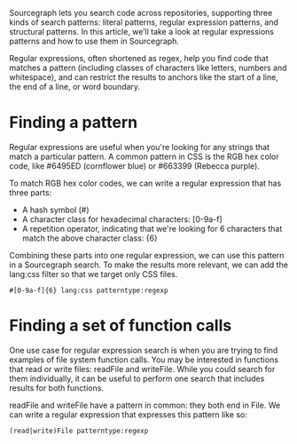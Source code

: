 Sourcegraph lets you search code across repositories, supporting three kinds of search patterns: literal patterns, regular expression patterns, and structural patterns. In this article, we’ll take a look at regular expressions patterns and how to use them in Sourcegraph.

Regular expressions, often shortened as regex, help you find code that matches a pattern (including classes of characters like letters, numbers and whitespace), and can restrict the results to anchors like the start of a line, the end of a line, or word boundary.

# Finding a pattern

Regular expressions are useful when you're looking for any strings that match a particular pattern. A common pattern in CSS is the RGB hex color code, like #6495ED (cornflower blue) or #663399 (Rebecca purple).

To match RGB hex color codes, we can write a regular expression that has three parts:

- A hash symbol (#)
- A character class for hexadecimal characters: [0-9a-f]
- A repetition operator, indicating that we're looking for 6 characters that match the above character class: {6}

Combining these parts into one regular expression, we can use this pattern in a Sourcegraph search. To make the results more relevant, we can add the lang:css filter so that we target only CSS files.

```sourcegraph
#[0-9a-f]{6} lang:css patterntype:regexp
```

# Finding a set of function calls

One use case for regular expression search is when you are trying to find examples of file system function calls. You may be interested in functions that read or write files: readFile and writeFile. While you could search for them individually, it can be useful to perform one search that includes results for both functions.

readFile and writeFile have a pattern in common: they both end in File. We can write a regular expression that expresses this pattern like so:

```sourcegraph
(read|write)File patterntype:regexp
```
